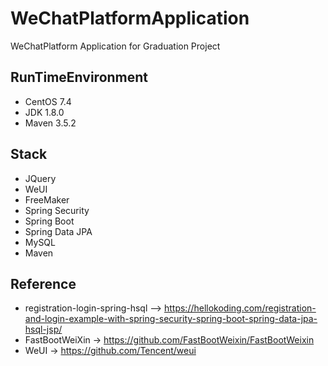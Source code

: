 # WeChatPlatformApplication
WeChatPlatform Application for Graduation Project

## RunTimeEnvironment
- CentOS 7.4 
- JDK 1.8.0
- Maven 3.5.2

## Stack
- JQuery
- WeUI
- FreeMaker
- Spring Security
- Spring Boot
- Spring Data JPA
- MySQL
- Maven

## Reference
- registration-login-spring-hsql —> https://hellokoding.com/registration-and-login-example-with-spring-security-spring-boot-spring-data-jpa-hsql-jsp/
- FastBootWeiXin -> https://github.com/FastBootWeixin/FastBootWeixin
- WeUI -> https://github.com/Tencent/weui